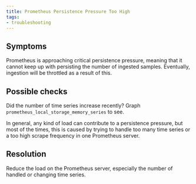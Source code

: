 ```yaml
---
title: Prometheus Persistence Pressure Too High
tags:
- troubleshooting
---
```



## Symptoms

Prometheus is approaching critical persistence pressure, meaning that it cannot
keep up with persisting the number of ingested samples. Eventually, ingestion
will be throttled as a result of this.

## Possible checks

Did the number of time series increase recently?
Graph `prometheus_local_storage_memory_series` to see.

In general, any kind of load can contribute to a persistence pressure,
but most of the times, this is caused by trying to handle too many time series
or a too high scrape frequency in one Prometheus server.

## Resolution

Reduce the load on the Prometheus server, especially the number of handled
or changing time series.
